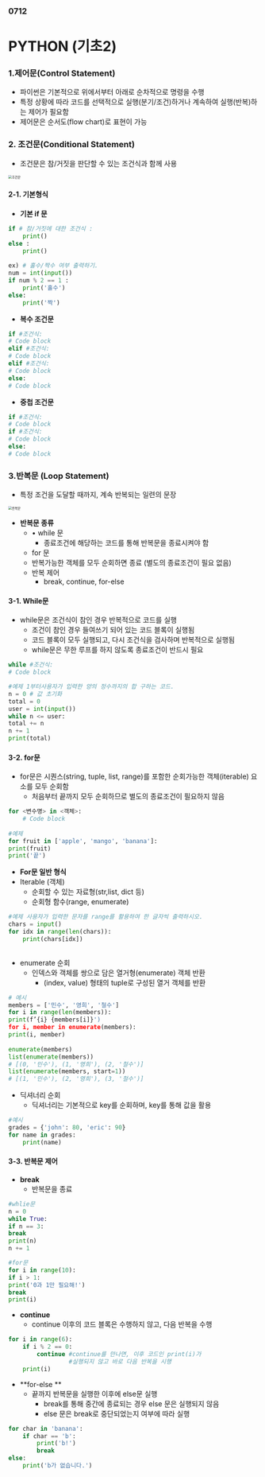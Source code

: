### 0712

# PYTHON (기초2)

### 1.제어문(Control Statement)

- 파이썬은 기본적으로 위에서부터 아래로 순차적으로 명령을 수행 
- 특정 상황에 따라 코드를 선택적으로 실행(분기/조건)하거나 계속하여 실행(반복)하는 제어가 필요함 
- 제어문은 순서도(flow chart)로 표현이 가능



### 2. 조건문(Conditional Statement)

- 조건문은 참/거짓을 판단할 수 있는 조건식과 함께 사용

<img src="README.assets/조건문.jpg" alt="조건문" style="zoom:45%;" />

#### 2-1. 기본형식

- **기본 if 문** 

```python
if # 참/거짓에 대한 조건식 :
	print() 
else :
    print()
    
ex) # 홀수/짝수 여부 출력하기.
num = int(input())
if num % 2 == 1 :
    print('홀수')
else:
    print('짝')
```

- **복수 조건문**

```python
if #조건식:
# Code block
elif #조건식:
# Code block
elif #조건식:
# Code block
else:
# Code block
```

- **중첩 조건문**

```python
if #조건식:
# Code block
if #조건식:
# Code block
else:
# Code block
```



### 3.반복문 (Loop Statement)

- 특정 조건을 도달할 때까지, 계속 반복되는 일련의 문장

<img src="README.assets/반복문-16576304087152.jpg" alt="반복문" style="zoom:45%;" />

- **반복문 종류**
  - • while 문 
    - 종료조건에 해당하는 코드를 통해 반복문을 종료시켜야 함 
  -  for 문 
    - 반복가능한 객체를 모두 순회하면 종료 (별도의 종료조건이 필요 없음) 
  - 반복 제어 
    -  break, continue, for-else

#### 3-1. While문

- while문은 조건식이 참인 경우 반복적으로 코드를 실행 
  - 조건이 참인 경우 들여쓰기 되어 있는 코드 블록이 실행됨 
  - 코드 블록이 모두 실행되고, 다시 조건식을 검사하며 반복적으로 실행됨 
  - while문은 무한 루프를 하지 않도록 종료조건이 반드시 필요

```python
while #조건식:
# Code block

#예제 1부터사용자가 입력한 양의 정수까지의 합 구하는 코드.
n = 0 # 값 초기화
total = 0
user = int(input())
while n <= user:
total += n
n += 1
print(total)
```

#### 3-2. for문

- for문은 시퀀스(string, tuple, list, range)를 포함한 순회가능한 객체(iterable) 요소를 모두 순회함 
  - 처음부터 끝까지 모두 순회하므로 별도의 종료조건이 필요하지 않음

```python
for <변수명> in <객체>:
	# Code block
	
#예제	
for fruit in ['apple', 'mango', 'banana']:
print(fruit)
print('끝')
```

- **For문 일반 형식**
- Iterable (객체)
  - 순회할 수 있는 자료형(str,list, dict 등) 
  - 순회형 함수(range, enumerate)

```python
#예제 사용자가 입력한 문자를 range를 활용하여 한 글자씩 출력하시오.
chars = input()
for idx in range(len(chars)):
	print(chars[idx])
   
```

- enumerate 순회
  - 인덱스와 객체를 쌍으로 담은 열거형(enumerate) 객체 반환 
    -  (index, value) 형태의 tuple로 구성된 열거 객체를 반환

```python
# 예시
members = ['민수', '영희', '철수']
for i in range(len(members)):
print(f’{i} {members[i]}')
for i, member in enumerate(members):
print(i, member)
      
enumerate(members)
list(enumerate(members))
# [(0, '민수'), (1, '영희'), (2, '철수')]
list(enumerate(members, start=1))
# [(1, '민수'), (2, '영희'), (3, '철수')]

```

- 딕셔너리 순회
  - 딕셔너리는 기본적으로 key를 순회하며, key를 통해 값을 활용

```python
#예시
grades = {'john': 80, 'eric': 90}
for name in grades:
	print(name)
```

#### 3-3. 반복문 제어

- **break** 
  - 반복문을 종료 

```python
#whlie문
n = 0
while True:
if n == 3:
break
print(n)
n += 1

#for문
for i in range(10):
if i > 1:
print('0과 1만 필요해!')
break
print(i)
```

- **continue** 
  - continue 이후의 코드 블록은 수행하지 않고, 다음 반복을 수행 

```python
for i in range(6):
	if i % 2 == 0:
		continue #continue를 만나면, 이후 코드인 print(i)가 
       			 #실행되지 않고 바로 다음 반복을 시행
	print(i)
```

- **for-else **
  - 끝까지 반복문을 실행한 이후에 else문 실행 
    - break를 통해 중간에 종료되는 경우 else 문은 실행되지 않음
    - else 문은 break로 중단되었는지 여부에 따라 실행

```python
for char in 'banana':
	if char == 'b':
		print('b!')
		break
else:
	print('b가 없습니다.')
```



